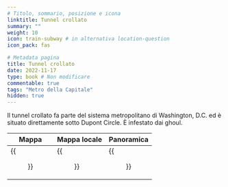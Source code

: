 ```yaml
---
# Titolo, sommario, posizione e icona
linktitle: Tunnel crollato
summary: ""
weight: 10
icon: train-subway # in alternativa location-question
icon_pack: fas

# Metadata pagina
title: Tunnel crollato
date: 2022-11-17
type: book # Non modificare
commentable: true
tags: "Metro della Capitale"
hidden: true
---
```




Il tunnel crollato fa parte del sistema metropolitano di Washington, D.C. ed è situato direttamente sotto Dupont Circle. È infestato dai ghoul.

| Mappa | Mappa locale | Panoramica |
| ----- | ------------ | ---------- |
| {{<figure src="Dupont_Station_loc.webp">}}  | {{<figure src="Metro_Collapsed_Car_Tunnel.webp">}}  |  {{<figure src="Collapsed_car_tunnel.webp">}} |